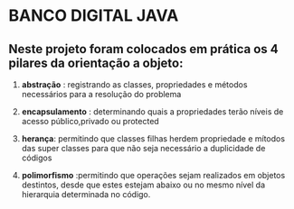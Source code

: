 # BANCO DIGITAL JAVA

## Neste projeto foram colocados em prática os 4 pilares da orientação a objeto:

1. **abstração** : registrando as classes, propriedades e métodos necessários para a resolução do problema

2. **encapsulamento** : determinando quais a propriedades terão níveis de acesso público,privado ou protected

3. **herança**: permitindo que classes filhas herdem propriedade e mítodos das super classes para que não seja necessário a duplicidade de códigos

4. **polimorfismo** :permitindo que operações sejam realizados em objetos destintos, desde que estes estejam abaixo ou no mesmo nível da hierarquia determinada no código.

